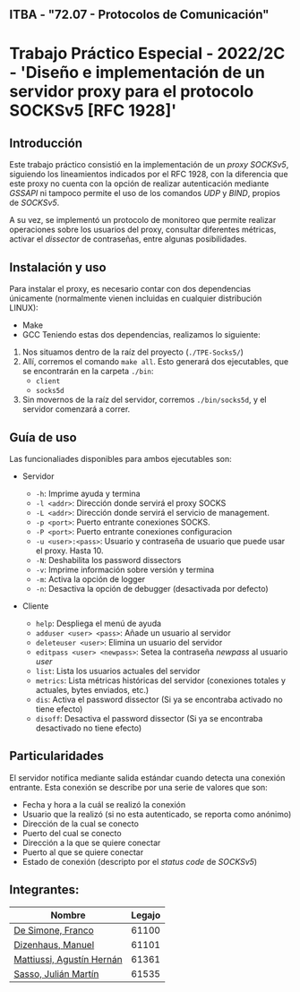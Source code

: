 ## ITBA - "72.07 - Protocolos de Comunicación"
# Trabajo Práctico Especial - 2022/2C - 'Diseño e implementación de un servidor proxy para el protocolo SOCKSv5 [RFC 1928]'

## Introducción
Este trabajo práctico consistió en la implementación de un *proxy SOCKSv5*, siguiendo los lineamientos indicados por el RFC 1928, con la diferencia que este proxy no cuenta con la opción de realizar autenticación mediante *GSSAPI* ni tampoco permite el uso de los comandos *UDP* y *BIND*, propios de *SOCKSv5*.

A su vez, se implementó un protocolo de monitoreo que permite realizar operaciones sobre los usuarios del proxy, consultar diferentes métricas, activar el *dissector* de contraseñas, entre algunas posibilidades.
## Instalación y uso
Para instalar el proxy, es necesario contar con dos dependencias únicamente (normalmente vienen incluidas en cualquier distribución LINUX):
- Make
- GCC
Teniendo estas dos dependencias, realizamos lo siguiente:
1. Nos situamos dentro de la raíz del proyecto (`./TPE-Socks5/`)
2. Allí, corremos el comando `make all`. Esto generará dos ejecutables, que se encontrarán en la carpeta `./bin`:
    - `client`
    - `socks5d`
3. Sin movernos de la raíz del servidor, corremos `./bin/socks5d`, y el servidor comenzará a correr.

## Guía de uso

Las funcionaliades disponibles para ambos ejecutables son:

- Servidor
    - `-h`: Imprime ayuda y termina
    - `-l <addr>`: Dirección donde servirá el proxy SOCKS
    - `-L <addr>`: Dirección donde servirá el servicio de management.
    - `-p <port>`: Puerto entrante conexiones SOCKS.
    - `-P <port>`: Puerto entrante conexiones configuracion
    - `-u <user>:<pass>`: Usuario y contraseña de usuario que puede usar el proxy. Hasta 10.
    - `-N`: Deshabilita los password dissectors
    - `-v`: Imprime información sobre versión y termina
    - `-m`: Activa la opción de logger
    - `-n`: Desactiva la opción de debugger (desactivada por defecto)

- Cliente
    - `help`: Despliega el menú de ayuda
    - `adduser <user> <pass>`: Añade un usuario al servidor
    - `deleteuser <user>`: Elimina un usuario del servidor
    - `editpass <user> <newpass>`: Setea la contraseña *newpass* al usuario *user*
    - `list`: Lista los usuarios actuales del servidor
    - `metrics`: Lista métricas históricas del servidor (conexiones totales y actuales, bytes enviados, etc.)
    - `dis`: Activa el password dissector (Si ya se encontraba activado no tiene efecto)
    - `disoff`: Desactiva el password dissector (Si ya se encontraba desactivado no tiene efecto)

## Particularidades

El servidor notifica mediante salida estándar cuando detecta una conexión entrante. Esta conexión se describe por una serie de valores que son: 
- Fecha y hora a la cuál se realizó la conexión
- Usuario que la realizó (si no esta autenticado, se reporta como anónimo)
- Dirección de la cual se conecto
- Puerto del cual se conecto
- Dirección a la que se quiere conectar
- Puerto al que se quiere conectar
- Estado de conexión (descripto por el *status code* de *SOCKSv5*)

## Integrantes:
Nombre | Legajo
-------|--------
[De Simone, Franco](https://github.com/desimonef) | 61100
[Dizenhaus, Manuel](https://github.com/ManuelDizen) | 61101
[Mattiussi, Agustín Hernán](https://github.com/AgusMattiussi) | 61361
[Sasso, Julián Martín](https://github.com/JulianSasso) | 61535
